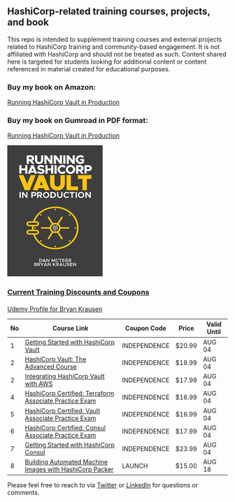 ## HashiCorp-related training courses, projects, and book

This repo is intended to supplement training courses and external projects related to HashiCorp training and community-based engagement. It is not affiliated with HashiCorp and should not be treated as such. Content shared here is targeted for students looking for additional content or content referenced in material created for educational purposes.  

### Buy my book on Amazon: 
[Running HashiCorp Vault in Production](https://amzn.to/2UeUjAI)

### Buy my book on Gumroad in PDF format: 
[Running HashiCorp Vault in Production](https://gum.co/vaultbook/j67unh3)

<a href="https://amzn.to/2UeUjAI"> 
<img src="book-cover.png"
     alt="Vault book"
     style="float: center; margin-right: 6px;" />
 
### Current Training Discounts and Coupons

####
[Udemy Profile for Bryan Krausen](https://www.udemy.com/user/bryan-krausen/ "Udemy Profile")

| No | Course Link | Coupon Code | Price | Valid Until |
| ------ | ------ | ------ | ------ | ------ |
| 1 | [Getting Started with HashiCorp Vault](https://www.udemy.com/course/hashicorp-vault/?referralCode=2B837FCB45B4916456F3) | INDEPENDENCE  | $20.99 | AUG 04 |
| 2 | [HashiCorp Vault: The Advanced Course](https://www.udemy.com/course/vaultadvanced/?referralCode=C4C5A5D0BAD6EC1D2D1A) | INDEPENDENCE  | $18.99 | AUG 04 |
| 2 | [Integrating HashiCorp Vault with AWS](https://www.udemy.com/course/integrating-hashicorp-vault-with-aws/?referralCode=8069E87B5BA71FD21632) | INDEPENDENCE  | $17.99 | AUG 04 |
| 4 | [HashiCorp Certified: Terraform Associate Practice Exam](https://www.udemy.com/course/terraform-associate-practice-exam/?referralCode=D98434484AB772F1C1A2) | INDEPENDENCE  | $16.99 | AUG 04 |
| 5 | [HashiCorp Certified: Vault Associate Practice Exam](https://www.udemy.com/course/hashicorp-certified-vault-associate-practice-exam/?referralCode=B053909C293F10D9408D) | INDEPENDENCE  | $16.99 | AUG 04 |
| 6 | [HashiCorp Certified: Consul Associate Practice Exam](https://www.udemy.com/course/consul-associate-practice-exam/?referralCode=DFDB41615ADFB8C1CD6A) | INDEPENDENCE  | $17.99 | AUG 04 |
| 7 | [Getting Started with HashiCorp Consul](https://www.udemy.com/course/hashicorp-consul/?referralCode=6506321DC305903E7BFA) | INDEPENDENCE  | $23.99 | AUG 04 |  
| 8 | [Building Automated Machine Images with HashiCorp Packer](https://www.udemy.com/course/hashicorp-packer/?referralCode=C6799F68F1B5A1359218) | LAUNCH | $15.00 | AUG 18 |  

Please feel free to reach to via [Twitter](https://twitter.com/btkrausen) or [LinkedIn](https://www.linkedin.com/in/bryan-krausen-5ab8794/) for questions or comments.
